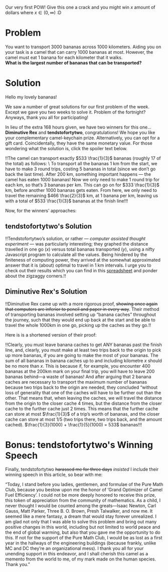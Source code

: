 Our very first POW! Give this one a crack and you might win $x$ amount of
dollars where $x \in (0, \infty)$ :D

# Problem
You want to transport 3000 bananas across 1000 kilometers.
Aiding you on your task is a camel that can carry 1000 bananas at most. However,
the camel must eat 1 banana for each kilometer that it walks.\
**What is the largest number of bananas that can be transported?**

# Solution
Hello my lovely bananas!

We saw a number of great solutions for our first problem of
the week. Except we gave you two weeks to solve it. Problem
of the fortnight? Anyways, thank you all for participating!

In lieu of the extra 168 hours given, we have two winners for
this one… **Diminutive Rex** and **tendstofortytwo**, congratulations! 
We hope you like your complementary camel-keychain
prize. Alternatively, you can opt for a gift card. Coincidentally,
they have the same monetary value.
For those wondering what the solution is, click the spoiler text below.

!!The camel can transport exactly $533 \frac{1}{3}$ bananas (roughly $17%$ of the total)
as follows: \ 
To transport all the bananas $1$ km from the start, we
have to make $3$ round trips, costing $5$ bananas in total (since
we don’t go back the last time). After $200$ km, something
important happens — the camel has eaten $1000$ bananas! Now
we only need to make 1 round trip for each km, so that’s $3$
bananas per km. This can go on for $333 \frac{1}{3}$ km, before another
$1000$ bananas gets eaten. From here, we only need to travel
the remaining $466 \frac{2}{3}$ km, at $1$ banana per km, leaving us with a
total of $533 \frac{1}{3}$ bananas at the finish line!!!

Now, for the winners' approaches:

## tendstofortytwo's Solution

!!Tendstofortytwo’s solution, or rather — *computer assisted thought experiment* 
— was particularly interesting; they graphed the distance travelled in one go ($x$) versus total
bananas transported ($y$), using a nifty Javascript program to
calculate all the values. Being hindered by the finiteness of
computing power, they arrived at the somewhat approximated answer that it is (about) optimal to travel in 1 km
intervals.  I urge you to check out their results which you can find in this 
[spreadsheet](https://docs.google.com/spreadsheets/d/1QIgi6lQ1lr8cJNkslepUWyw6S6Rcbq3LQP-4L2JGvM/edit?usp=sharing.) 
and ponder about the zigzaggy corners.!!

## Diminutive Rex's Solution

!!Diminutive Rex came up with a more rigorous proof, ~~showing once again that computers are inferior to pencil and paper in every way~~. 
Their method of transporting bananas involved setting up “banana caches” throughout the journey, such that
they would end up back at the start and be able to travel the whole $1000$km in one go, 
picking up the caches as they go.!!

Here is is a shortened version of their proof:

!!Clearly, you must leave banana caches to get ANY bananas
past the finish line, and, clearly, you must make at least two
trips back to the origin to pick up more bananas, if you are
going to make the most of your bananas. The sum of all
bananas in banana caches up to and including kilometre $x$
should be no more than $x$. This is because if, for example,
you encounter $400$ bananas at the $200$km mark on your final
trip, you will have to leave $200$ bananas behind—a waste of
bananas! And after arguing that $2$ banana caches are necessary
to transport the maximum number of bananas because two
trips back to the origin are needed, they concluded “without
loss of generality that one of the caches will have to be further
out than the other. That means that, when leaving the caches,
we will travel the distance from the origin to the closer cache
$4$ times, but the distance from the closer cache to the further
cache just $2$ times. This means that the further cache can store
at most $\frac{1}{3}$ of a trip’s worth of bananas, and the closer cache
can store at most 1/5 (two trips there, two trips back, and the
amount cached). $\frac{1}{3}(1000) + \frac{1}{5}(1000) = 533$ bananas!!!

# Bonus: tendstofortytwo's Winning Speech

Finally, tendstofortytwo ~~harassed me for three days~~ *insisted* I include their
winning speech in this article, so bear with me:

“Today, I stand before you ladies, gentlemen, and formulae of
the Pure Math Club, because you bestow upon me the honor
of ‘Grand Optimizer of Camel Fuel Efficiency’. I could not
be more deeply honored to receive this prize, this token of
appreciation from the community of mathematics. As a child,
I never thought I would be counted among the greats—Isaac
Newton, Carl Gauss, Matt Parker, Three B. O. Brown, Presh
Talwalker, and now me. It seemed like a mere fantasy, a
dream that would stay forever unrealized. I am glad not only
that I was able to solve this problem and bring out many
positive changes in this world, including but not limited to
world peace and the end of global warming, but also that you
gave me the opportunity to do this. If not for the support of
the Pure Math Club, I would be as lost as a first year in the
hallways of the engineering buildings (because frankly, unlike
MC and DC they’re an organizational mess). I thank you all for
your unending support in this endeavor, and I shall cherish
this camel as a memento from the world to me, of my mark
made on the human species. Thank you.”